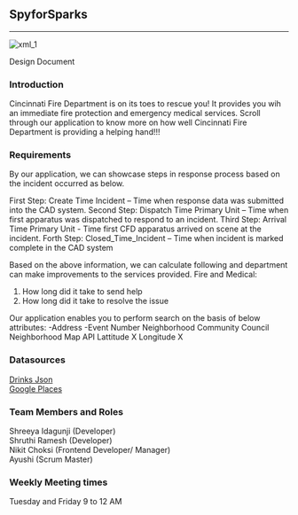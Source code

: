 
## SpyforSparks

---


![xml_1](https://user-images.githubusercontent.com/77543344/111858065-5f838600-890c-11eb-9bf1-e7615c090d28.jpeg)

Design Document


### Introduction
Cincinnati Fire Department is on its toes to rescue you! It provides you wih an immediate fire protection and emergency medical services.
Scroll through our application to know more on how well Cincinnati Fire Department is providing a helping hand!!!


### Requirements
By our application, we can showcase steps in response process based on the incident occurred as below.
 
First Step: Create Time Incident – Time when response data was submitted into the CAD system.
Second Step: Dispatch Time Primary Unit – Time when first apparatus was dispatched to respond to an incident.
Third Step: Arrival Time Primary Unit - Time first CFD apparatus arrived on scene at the incident.
Forth Step: Closed_Time_Incident – Time when incident is marked complete in the CAD system
 
Based on the above information, we can calculate following and department can make improvements to the services provided.
Fire and Medical:

1.    How long did it take to send help
2.    How long did it take to resolve the issue



Our application enables you to perform search on the basis of below attributes:
-Address
-Event Number
Neighborhood
Community Council Neighborhood
Map API
Lattitude X
Longitude X

### Datasources
[Drinks Json](https://data.cincinnati-oh.gov/Efficient-Service-Delivery/City-of-Cincinnati-Employees-w-Salaries/wmj4-ygbf/data)  
[Google Places](https://developers.google.com/maps/documentation/places/web-service/overview)

### Team Members and Roles
Shreeya Idagunji (Developer)  
Shruthi Ramesh (Developer)  
Nikit Choksi (Frontend Developer/ Manager)  
Ayushi (Scrum Master)  

### Weekly Meeting times
Tuesday and Friday 9 to 12 AM
